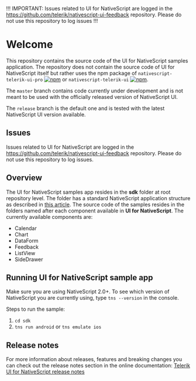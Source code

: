 !!! IMPORTANT: Issues related to UI for NativeScript are logged in the https://github.com/telerik/nativescript-ui-feedback repository. Please do not use this repository to log issues !!!

# Welcome
This repository contains the source code of the UI for NativeScript samples application. The repository does not contain the source code of UI for NativeScript itself but rather uses the npm package of `nativescript-telerik-ui-pro` [![npm](https://img.shields.io/npm/v/nativescript-telerik-ui-pro.svg)](https://www.npmjs.com/package/nativescript-telerik-ui-pro) or `nativescript-telerik-ui` [![npm](https://img.shields.io/npm/v/nativescript-telerik-ui.svg)](https://www.npmjs.com/package/nativescript-telerik-ui).

The `master` branch contains code currently under development and is not meant to be used with the officially released version of NativeScript UI.

The `release` branch is the default one and is tested with the latest NativeScript UI version available.

## Issues
Issues related to UI for NativeScript are logged in the https://github.com/telerik/nativescript-ui-feedback repository. Please do not use this repository to log issues.

## Overview
The UI for NativeScript samples app resides in the **sdk** folder at root repository level. The folder has a standard NativeScript application structure as described in [this article](http://docs.nativescript.org/getting-started#directory-structure). The source code of the samples resides in the folders named after each component available in **UI for NativeScript**. The currently available components are:

- Calendar
- Chart
- DataForm
- Feedback
- ListView
- SideDrawer

## Running **UI for NativeScript** sample app
Make sure you are using NativeScript 2.0+. To see which version of NativeScript you are currently using, type `tns --version` in the console.

Steps to run the sample:

1. `cd sdk`
2. `tns run android` or `tns emulate ios`


## Release notes
For more information about releases, features and breaking changes you can check out the release notes section in the online documentation:
[Telerik UI for NativeScript release notes](http://docs.telerik.com/devtools/nativescript-ui/release-notes)
